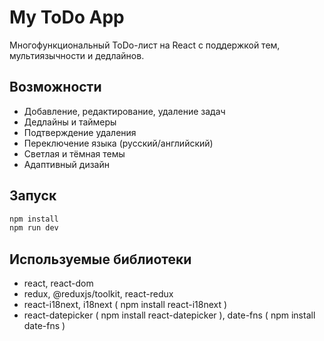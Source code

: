 # My ToDo App

Многофункциональный ToDo-лист на React с поддержкой тем, мультиязычности и дедлайнов.

## Возможности
- Добавление, редактирование, удаление задач
- Дедлайны и таймеры
- Подтверждение удаления
- Переключение языка (русский/английский)
- Светлая и тёмная темы
- Адаптивный дизайн

## Запуск

```bash
npm install
npm run dev
```

## Используемые библиотеки

- react, react-dom
- redux, @reduxjs/toolkit, react-redux
- react-i18next, i18next ( npm install react-i18next )
- react-datepicker ( npm install react-datepicker ), date-fns ( npm install date-fns )
